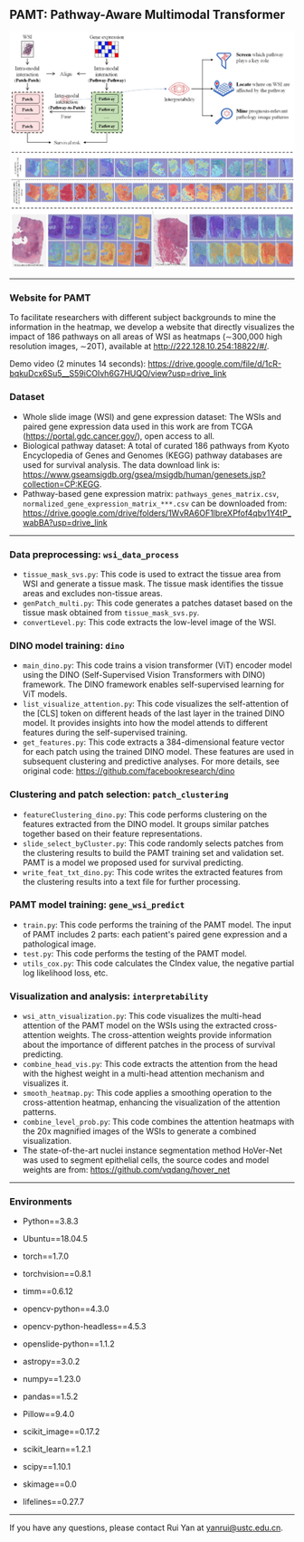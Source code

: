 ## PAMT: Pathway-Aware Multimodal Transformer

![Graphical abstract](graphical-abstract.jpg) 

- - -
### Website for PAMT
To facilitate researchers with different subject backgrounds to mine the information in the heatmap, we develop a website that directly visualizes the impact of 186 pathways on all areas of WSI as heatmaps (∼300,000 high resolution images, ∼20T), available at http://222.128.10.254:18822/#/.

Demo video (2 minutes 14 seconds): https://drive.google.com/file/d/1cR-bqkuDcx6Su5__S59iCOIvh6G7HUQO/view?usp=drive_link

### Dataset
* Whole slide image (WSI) and gene expression dataset: The WSIs and paired gene expression data used in this work are from TCGA (https://portal.gdc.cancer.gov/), open access to all.
* Biological pathway dataset: A total of curated 186 pathways from Kyoto Encyclopedia of Genes and Genomes (KEGG) pathway databases are used for survival analysis. The data download link is: https://www.gseamsigdb.org/gsea/msigdb/human/genesets.jsp?collection=CP:KEGG.
* Pathway-based gene expression matrix: `pathways_genes_matrix.csv`, `normalized_gene_expression_matrix_***.csv` can be downloaded from: https://drive.google.com/drive/folders/1WvRA6OF1lbreXPfof4qbv1Y4tP_wabBA?usp=drive_link
- - -
### Data preprocessing: `wsi_data_process`

- `tissue_mask_svs.py`: This code is used to extract the tissue area from WSI and generate a tissue mask. The tissue mask identifies the tissue areas and excludes non-tissue areas.
- `genPatch_multi.py`: This code generates a patches dataset based on the tissue mask obtained from `tissue_mask_svs.py`. 
- `convertLevel.py`: This code extracts the low-level image of the WSI. 

### DINO model training: `dino`

- `main_dino.py`: This code trains a vision transformer (ViT) encoder model using the DINO (Self-Supervised Vision Transformers with DINO) framework. The DINO framework enables self-supervised learning for ViT models.
- `list_visualize_attention.py`: This code visualizes the self-attention of the [CLS] token on different heads of the last layer in the trained DINO model. It provides insights into how the model attends to different features during the self-supervised training.
- `get_features.py`: This code extracts a 384-dimensional feature vector for each patch using the trained DINO model. These features are used in subsequent clustering and predictive analyses.
For more details, see original code: https://github.com/facebookresearch/dino

### Clustering and patch selection: `patch_clustering`

- `featureClustering_dino.py`: This code performs clustering on the features extracted from the DINO model. It groups similar patches together based on their feature representations.
- `slide_select_byCluster.py`: This code randomly selects patches from the clustering results to build the PAMT training set and validation set. PAMT is a model we proposed used for survival predicting.
- `write_feat_txt_dino.py`: This code writes the extracted features from the clustering results into a text file for further processing.

### PAMT model training: `gene_wsi_predict`

- `train.py`:  This code performs the training of the PAMT model. The input of PAMT includes 2 parts: each patient's paired gene expression and a pathological image.
- `test.py`: This code performs the testing of the PAMT model.
- `utils_cox.py`: This code calculates the CIndex value, the negative partial log likelihood loss, etc.

### Visualization and analysis: `interpretability`

- `wsi_attn_visualization.py`: This code visualizes the multi-head attention of the PAMT model on the WSIs using the extracted cross-attention weights. The cross-attention weights provide information about the importance of different patches in the process of survival predicting.
- `combine_head_vis.py`: This code extracts the attention from the head with the highest weight in a multi-head attention mechanism and visualizes it.
- `smooth_heatmap.py`: This code applies a smoothing operation to the cross-attention heatmap, enhancing the visualization of the attention patterns.
- `combine_level_prob.py`: This code combines the attention heatmaps with the 20x magnified images of the WSIs to generate a combined visualization.
- The state-of-the-art nuclei instance segmentation method HoVer-Net was used to segment epithelial cells, the source codes and model weights are from: https://github.com/vqdang/hover_net

- - - 
### Environments

* Python==3.8.3
* Ubuntu==18.04.5
* torch==1.7.0
* torchvision==0.8.1
* timm==0.6.12 
* opencv-python==4.3.0
* opencv-python-headless==4.5.3
* openslide-python==1.1.2
* astropy==3.0.2
* numpy==1.23.0

* pandas==1.5.2
* Pillow==9.4.0
* scikit_image==0.17.2
* scikit_learn==1.2.1
* scipy==1.10.1
* skimage==0.0
* lifelines==0.27.7

- - -
If you have any questions, please contact Rui Yan at yanrui@ustc.edu.cn.

